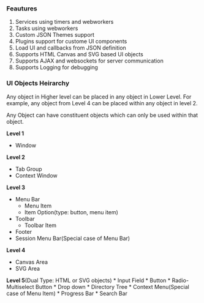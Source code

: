 ### Feautures
1. Services using timers and webworkers
2. Tasks using webworkers
3. Custom JSON Themes support
4. Plugins support for custome UI components
5. Load UI and callbacks from JSON definition
6. Supports HTML Canvas and SVG based UI objects 
7. Supports AJAX and websockets for server communication
8. Supports Logging for debugging

### UI Objects Heirarchy

Any object in Higher level can be placed in any object in Lower Level.
For example, any object from Level 4 can be placed within any object in level 2.

Any Object can have constituent objects which can only be used within that object.

__Level 1__
* Window

__Level 2__
* Tab Group
* Context Window

__Level 3__
 * Menu Bar
    - Menu Item
     - Item Option(type: button, menu item)
  * Toolbar
    - Toolbar Item
  * Footer
  * Session Menu Bar(Special case of Menu Bar)

__Level 4__
* Canvas Area
* SVG Area

__Level 5__(Dual Type: HTML or SVG objects)
    * Input Field
    * Button
    * Radio-Multiselect Button
    * Drop down
    * Directory Tree
    * Context Menu(Special case of Menu Item)
    * Progress Bar
    * Search Bar

